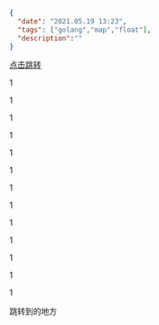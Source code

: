 ```json
{
  "date": "2021.05.19 13:23",
  "tags": ["golang","map","float"],
  "description":""
}
```

[点击跳转](#jump)

1

1

1

1

1


1

1

1


1

1

1

1

1


















<span id="jump">跳转到的地方</span>
